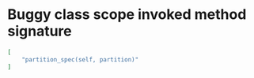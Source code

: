 # Buggy class scope invoked method signature

```json
[
    "partition_spec(self, partition)"
]
```
